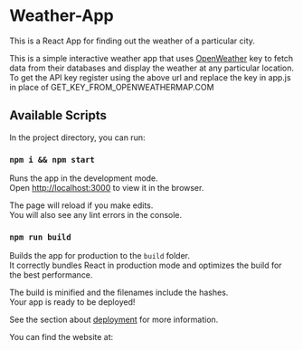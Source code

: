 # Weather-App
This is a React App for finding out the weather of a particular city. 

This is a simple interactive weather app that uses [OpenWeather](https://openweathermap.org/current) key to fetch data from their databases and display the weather at any particular location.
To get the API key register using the above url and replace the key in app.js in place of GET_KEY_FROM_OPENWEATHERMAP.COM

## Available Scripts

In the project directory, you can run:

### `npm i && npm start`

Runs the app in the development mode.<br />
Open [http://localhost:3000](http://localhost:3000) to view it in the browser.

The page will reload if you make edits.<br />
You will also see any lint errors in the console.

### `npm run build`

Builds the app for production to the `build` folder.<br />
It correctly bundles React in production mode and optimizes the build for the best performance.

The build is minified and the filenames include the hashes.<br />
Your app is ready to be deployed!

See the section about [deployment](https://create-react-app.dev/docs/deployment/) for more information.

You can find the website at: 
